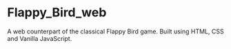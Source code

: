# Flappy_Bird_web
A web counterpart of the classical Flappy Bird game. Built using HTML, CSS and Vanilla JavaScript.
